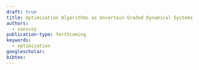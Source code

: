 ```yaml
---
draft: true
title: Optimization Algorithms as Uncertain Graded Dynamical Systems
authors:
  - vanscoy
publication-type: forthcoming
keywords:
  - optimization
googlescholar: 
bibtex: 
---
```

